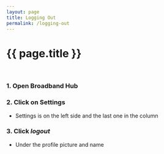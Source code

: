 ```yaml
---
layout: page
title: Logging Out
permalink: /logging-out
---
```


# {{ page.title }}
<br>


### 1. Open Broadband Hub
### 2. Click on Settings 
- Settings is on the left side and the last one in the column
 
### 3. Click *logout* 
- Under the profile picture and name
